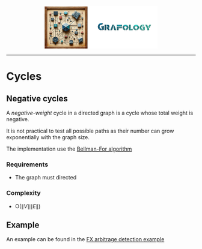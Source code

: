 <div align="center">
    <img 
        src="../imgs/logo.png" 
        alt="Grafology logo"
        height="113px"
        width="300px"
        />
</div>
<hr/>

# Cycles

## Negative cycles
A *negative-weight* cycle in a directed graph is a cycle whose total weight is negative. 

It is not practical to test all possible paths as their number can grow exponentially with the graph size.

The implementation use the [Bellman-For algorithm](https://en.wikipedia.org/wiki/Bellman%E2%80%93Ford_algorithm)

### Requirements
- The graph must directed

### Complexity
- O($\lVert V \rVert \lVert E \rVert$)

## Example

An example can be found in the [FX arbitrage detection example](../../examples/fx_arbitrage.cpp)
